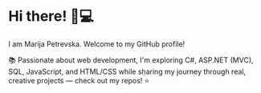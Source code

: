 # Hi there! 👋💻
I am Marija Petrevska. Welcome to my GitHub profile!

📚 Passionate about web development, I'm exploring C#, ASP.NET (MVC), SQL, JavaScript, and HTML/CSS while sharing my journey through real, creative projects — check out my repos! ⭐

